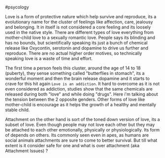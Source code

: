 #psycology 

Love is a form of protective nature which help survive and reproduce, its a evolutionary name for the cluster of feelings like affection, care, jealousy and belonging. It in itself is not considered a core feeling and its loosely used in the native style. There are different types of love everything from mother-child love to a sexually romantic love. People says its blinding and has no bounds, but scientifically speaking its just a bunch of chemical release like Oxycontin, serotonin and dopamine to drive us further and reproduce. There are no actual higher order motives, so technically speaking love is a waste of time and effort.

The first time a person feels this cluster, around the age of 14 to 18 (puberty), they sense something called "butterflies in stomach", its a wonderful moment and then the brain release dopamine and it starts to crave for this hit again `Love is an addiction`. It hard to overcome as it is not even considered as addiction, studies show that the same chemicals are released during both "love" and while doing "drugs". Here i'm talking about the tension between the 2 opposite genders. Other forms of love like mother-child is encourage as it helps the growth of a healthy and mentally stable child.

Attachment on the other hand is sort of the toned down version of love, its a subset of love. Even though people may not love each other but they may be attached to each other emotionally, physically or physiologically. Its form of depends on others. Its commonly seen even in apes, as humans are social animals attachments are sure to come to better survival. But till what extent is it consider safe for one and what is over attachment (aka Attachment Issues) ? 